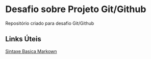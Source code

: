 #  Desafio sobre Projeto Git/Github
Repositório criado para desafio Git/Github

## Links Úteis
[Sintaxe Basica Markown](https://www.markdownguide.org/getting-started/)
